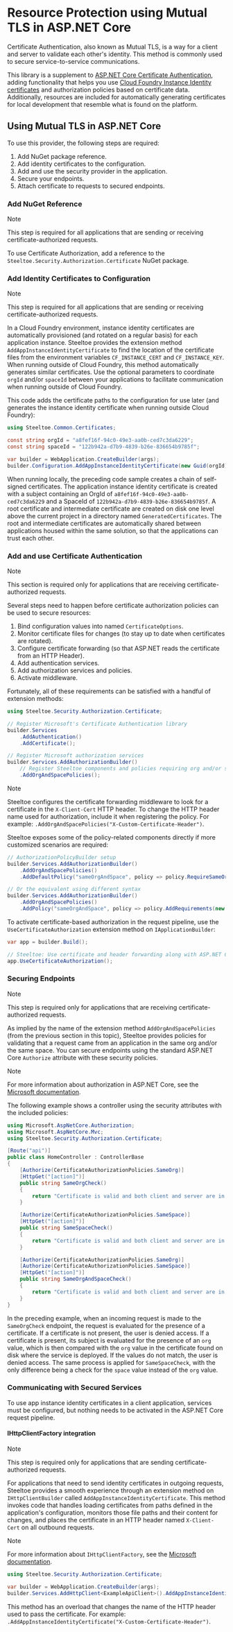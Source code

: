 # Resource Protection using Mutual TLS in ASP.NET Core

Certificate Authentication, also known as Mutual TLS, is a way for a client and server to validate each other's identity. This method is commonly used to secure service-to-service communications.

This library is a supplement to [ASP.NET Core Certificate Authentication](https://learn.microsoft.com/aspnet/core/security/authentication/certauth), adding functionality that helps you use [Cloud Foundry Instance Identity certificates](https://docs.cloudfoundry.org/devguide/deploy-apps/instance-identity.html) and authorization policies based on certificate data.
Additionally, resources are included for automatically generating certificates for local development that resemble what is found on the platform.

## Using Mutual TLS in ASP.NET Core

To use this provider, the following steps are required:

1. Add NuGet package reference.
1. Add identity certificates to the configuration.
1. Add and use the security provider in the application.
1. Secure your endpoints.
1. Attach certificate to requests to secured endpoints.

### Add NuGet Reference

> [!NOTE]
> This step is required for all applications that are sending or receiving certificate-authorized requests.

To use Certificate Authorization, add a reference to the `Steeltoe.Security.Authorization.Certificate` NuGet package.

### Add Identity Certificates to Configuration

> [!NOTE]
> This step is required for all applications that are sending or receiving certificate-authorized requests.

In a Cloud Foundry environment, instance identity certificates are automatically provisioned (and rotated on a regular basis) for each application instance.
Steeltoe provides the extension method `AddAppInstanceIdentityCertificate` to find the location of the certificate files from the environment variables `CF_INSTANCE_CERT` and `CF_INSTANCE_KEY`.
When running outside of Cloud Foundry, this method automatically generates similar certificates.
Use the optional parameters to coordinate `orgId` and/or `spaceId` between your applications to facilitate communication when running outside of Cloud Foundry.

This code adds the certificate paths to the configuration for use later (and generates the instance identity certificate when running outside Cloud Foundry):

```csharp
using Steeltoe.Common.Certificates;

const string orgId = "a8fef16f-94c0-49e3-aa0b-ced7c3da6229";
const string spaceId = "122b942a-d7b9-4839-b26e-836654b9785f";

var builder = WebApplication.CreateBuilder(args);
builder.Configuration.AddAppInstanceIdentityCertificate(new Guid(orgId), new Guid(spaceId));
```

When running locally, the preceding code sample creates a chain of self-signed certificates. The application instance identity certificate is created with a subject containing an OrgId of `a8fef16f-94c0-49e3-aa0b-ced7c3da6229` and a SpaceId of `122b942a-d7b9-4839-b26e-836654b9785f`.
A root certificate and intermediate certificate are created on disk one level above the current project in a directory named `GeneratedCertificates`.
The root and intermediate certificates are automatically shared between applications housed within the same solution, so that the applications can trust each other.

### Add and use Certificate Authentication

> [!NOTE]
> This section is required only for applications that are receiving certificate-authorized requests.

Several steps need to happen before certificate authorization policies can be used to secure resources:

1. Bind configuration values into named `CertificateOptions`.
1. Monitor certificate files for changes (to stay up to date when certificates are rotated).
1. Configure certificate forwarding (so that ASP.NET reads the certificate from an HTTP Header).
1. Add authentication services.
1. Add authorization services and policies.
1. Activate middleware.

Fortunately, all of these requirements can be satisfied with a handful of extension methods:

```csharp
using Steeltoe.Security.Authorization.Certificate;

// Register Microsoft's Certificate Authentication library
builder.Services
    .AddAuthentication()
    .AddCertificate();

// Register Microsoft authorization services
builder.Services.AddAuthorizationBuilder()
    // Register Steeltoe components and policies requiring org and/or space to match between client and server certificates
    .AddOrgAndSpacePolicies();
```

> [!NOTE]
> Steeltoe configures the certificate forwarding middleware to look for a certificate in the `X-Client-Cert` HTTP header.
> To change the HTTP header name used for authorization, include it when registering the policy. For example: `.AddOrgAndSpacePolicies("X-Custom-Certificate-Header")`.

Steeltoe exposes some of the policy-related components directly if more customized scenarios are required:

```csharp
// AuthorizationPolicyBuilder setup
builder.Services.AddAuthorizationBuilder()
    .AddOrgAndSpacePolicies()
    .AddDefaultPolicy("sameOrgAndSpace", policy => policy.RequireSameOrg().RequireSameSpace());

// Or the equivalent using different syntax
builder.Services.AddAuthorizationBuilder()
    .AddOrgAndSpacePolicies()
    .AddPolicy("sameOrgAndSpace", policy => policy.AddRequirements(new SameOrgRequirement(), new SameSpaceRequirement()));
```

To activate certificate-based authorization in the request pipeline, use the `UseCertificateAuthorization` extension method on `IApplicationBuilder`:

```csharp
var app = builder.Build();

// Steeltoe: Use certificate and header forwarding along with ASP.NET Core Authentication and Authorization middleware
app.UseCertificateAuthorization();
```

### Securing Endpoints

> [!NOTE]
> This step is required only for applications that are receiving certificate-authorized requests.

As implied by the name of the extension method `AddOrgAndSpacePolicies` (from the previous section in this topic), Steeltoe provides policies for validating that a request came from an application in the same org and/or the same space. You can secure endpoints using the standard ASP.NET Core `Authorize` attribute with these security policies.

> [!NOTE]
> For more information about authorization in ASP.NET Core, see the [Microsoft documentation](https://learn.microsoft.com/aspnet/core/security/authorization/introduction).

The following example shows a controller using the security attributes with the included policies:

```csharp
using Microsoft.AspNetCore.Authorization;
using Microsoft.AspNetCore.Mvc;
using Steeltoe.Security.Authorization.Certificate;

[Route("api")]
public class HomeController : ControllerBase
{
    [Authorize(CertificateAuthorizationPolicies.SameOrg)]
    [HttpGet("[action]")]
    public string SameOrgCheck()
    {
        return "Certificate is valid and both client and server are in the same org";
    }

    [Authorize(CertificateAuthorizationPolicies.SameSpace)]
    [HttpGet("[action]")]
    public string SameSpaceCheck()
    {
        return "Certificate is valid and both client and server are in the same space";
    }

    [Authorize(CertificateAuthorizationPolicies.SameOrg)]
    [Authorize(CertificateAuthorizationPolicies.SameSpace)]
    [HttpGet("[action]")]
    public string SameOrgAndSpaceCheck()
    {
        return "Certificate is valid and both client and server are in the same org and space";
    }
}
```

In the preceding example, when an incoming request is made to the `SameOrgCheck` endpoint, the request is evaluated for the presence of a certificate. If a certificate is not present, the user is denied access. If a certificate is present, its subject is evaluated for the presence of an `org` value, which is then compared with the `org` value in the certificate found on disk where the service is deployed. If the values do not match, the user is denied access. The same process is applied for `SameSpaceCheck`, with the only difference being a check for the `space` value instead of the `org` value.

### Communicating with Secured Services

To use app instance identity certificates in a client application, services must be configured, but nothing needs to be activated in the ASP.NET Core request pipeline.

#### IHttpClientFactory integration

> [!NOTE]
> This step is required only for applications that are sending certificate-authorized requests.

For applications that need to send identity certificates in outgoing requests, Steeltoe provides a smooth experience through an extension method on `IHttpClientBuilder` called `AddAppInstanceIdentityCertificate`.
This method invokes code that handles loading certificates from paths defined in the application's configuration, monitors those file paths and their content for changes, and places the certificate in an HTTP header named `X-Client-Cert` on all outbound requests.

> [!NOTE]
> For more information about `IHttpClientFactory`, see the [Microsoft documentation](https://learn.microsoft.com/aspnet/core/fundamentals/http-requests).

```csharp
using Steeltoe.Security.Authorization.Certificate;

var builder = WebApplication.CreateBuilder(args);
builder.Services.AddHttpClient<ExampleApiClient>().AddAppInstanceIdentityCertificate();
```

This method has an overload that changes the name of the HTTP header used to pass the certificate. For example: `.AddAppInstanceIdentityCertificate("X-Custom-Certificate-Header")`.
